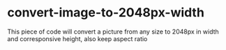 # convert-image-to-2048px-width
This piece of code will convert a picture from any size to 2048px in width and corresponsive height, also keep aspect ratio
